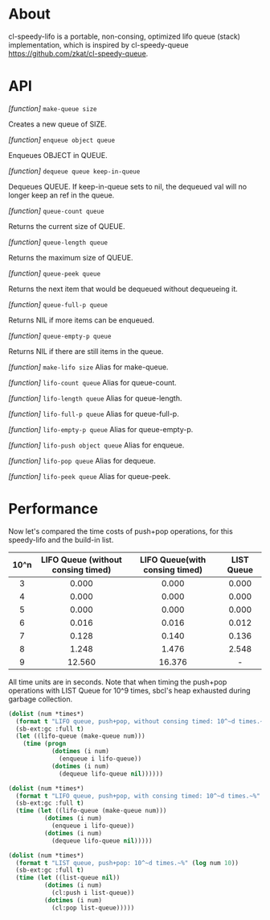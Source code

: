 # About

cl-speedy-lifo is a portable, non-consing, optimized lifo queue (stack) implementation,
which is inspired by cl-speedy-queue <https://github.com/zkat/cl-speedy-queue>.
# API

*[function]* `make-queue size`

  Creates a new queue of SIZE.

*[function]* `enqueue object queue`

  Enqueues OBJECT in QUEUE.

*[function]* `dequeue queue keep-in-queue`

  Dequeues QUEUE. If keep-in-queue sets to nil, the dequeued val will no longer keep an ref in the queue.

*[function]* `queue-count queue`

  Returns the current size of QUEUE.

*[function]* `queue-length queue`

  Returns the maximum size of QUEUE.

*[function]* `queue-peek queue`

  Returns the next item that would be dequeued without dequeueing it.

*[function]* `queue-full-p queue`

  Returns NIL if more items can be enqueued.

*[function]* `queue-empty-p queue`

  Returns NIL if there are still items in the queue.

*[function]* `make-lifo size`
  Alias for make-queue.

*[function]* `lifo-count queue`
  Alias for queue-count.

*[function]* `lifo-length queue`
  Alias for queue-length.

*[function]* `lifo-full-p queue`
  Alias for queue-full-p.

*[function]* `lifo-empty-p queue`
  Alias for queue-empty-p.

*[function]* `lifo-push object queue`
  Alias for enqueue.

*[function]* `lifo-pop queue`
  Alias for dequeue.

*[function]* `lifo-peek queue`
  Alias for queue-peek.


# Performance

Now let's compared the time costs of push+pop operations, for this speedy-lifo and the build-in list.

| 10^n | LIFO Queue (without consing timed) | LIFO Queue(with consing timed) |            LIST Queue             |
| :--: | :--------------------------------: | :----------------------------: | :-------------------------------: |
|  3   |               0.000                |             0.000              |               0.000               |
|  4   |               0.000                |             0.000              |               0.000               |
|  5   |               0.000                |             0.000              |               0.000               |
|  6   |               0.016                |             0.016              |               0.012               |
|  7   |               0.128                |             0.140              |               0.136               |
|  8   |               1.248                |             1.476              |               2.548               |
|  9   |               12.560               |             16.376             |                 -                 |

All time units are in seconds.
Note that when timing the push+pop operations with LIST Queue for 10^9 times, sbcl's heap exhausted during garbage collection.


```commonlisp
(dolist (num *times*)
  (format t "LIFO queue, push+pop, without consing timed: 10^~d times.~%" (log num 10))
  (sb-ext:gc :full t)
  (let ((lifo-queue (make-queue num)))
    (time (progn
            (dotimes (i num)
              (enqueue i lifo-queue))
            (dotimes (i num)
              (dequeue lifo-queue nil))))))
```

```commonlisp
(dolist (num *times*)
  (format t "LIFO queue, push+pop, with consing timed: 10^~d times.~%" (log num 10))
  (sb-ext:gc :full t)
  (time (let ((lifo-queue (make-queue num)))
          (dotimes (i num)
            (enqueue i lifo-queue))
          (dotimes (i num)
            (dequeue lifo-queue nil)))))
```

```commonlisp
(dolist (num *times*)
  (format t "LIST queue, push+pop: 10^~d times.~%" (log num 10))
  (sb-ext:gc :full t)
  (time (let ((list-queue nil))
          (dotimes (i num)
            (cl:push i list-queue))
          (dotimes (i num)
            (cl:pop list-queue)))))
```
